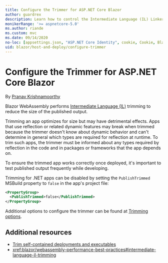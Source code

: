 ```yaml
---
title: Configure the Trimmer for ASP.NET Core Blazor
author: guardrex
description: Learn how to control the Intermediate Language (IL) Linker (Trimmer) when building a Blazor app.
monikerRange: '>= aspnetcore-5.0'
ms.author: riande
ms.custom: mvc
ms.date: 09/14/2020
no-loc: [appsettings.json, "ASP.NET Core Identity", cookie, Cookie, Blazor, "Blazor Server", "Blazor WebAssembly", "Identity", "Let's Encrypt", Razor, SignalR]
uid: blazor/host-and-deploy/configure-trimmer
---
```

# Configure the Trimmer for ASP.NET Core Blazor

By [Pranav Krishnamoorthy](https://github.com/pranavkm)

Blazor WebAssembly performs [Intermediate Language (IL)](/dotnet/standard/managed-code#intermediate-language--execution) trimming to reduce the size of the published output.

Trimming an app optimizes for size but may have detrimental effects. Apps that use reflection or related dynamic features may break when trimmed because the trimmer doesn't know about dynamic behavior and can't determine in general which types are required for reflection at runtime. To trim such apps, the trimmer must be informed about any types required by reflection in the code and in packages or frameworks that the app depends on.

To ensure the trimmed app works correctly once deployed, it's important to test published output frequently while developing.

Trimming for .NET apps can be disabled by setting the `PublishTrimmed` MSBuild property to `false` in the app's project file:

```xml
<PropertyGroup>
  <PublishTrimmed>false</PublishTrimmed>
</PropertyGroup>
```
Additional options to configure the trimmer can be found at [Trimming options](/dotnet/core/deploying/trimming-options).

## Additional resources

* [Trim self-contained deployments and executables](/dotnet/core/deploying/trim-self-contained)
* <xref:blazor/webassembly-performance-best-practices#intermediate-language-il-trimming>
